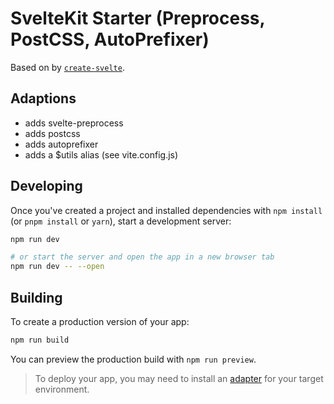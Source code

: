 # SvelteKit Starter (Preprocess, PostCSS, AutoPrefixer)

Based on by [`create-svelte`](https://github.com/sveltejs/kit/tree/master/packages/create-svelte).

## Adaptions

- adds svelte-preprocess
- adds postcss
- adds autoprefixer
- adds a $utils alias (see vite.config.js)

## Developing

Once you've created a project and installed dependencies with `npm install` (or `pnpm install` or `yarn`), start a development server:

```bash
npm run dev

# or start the server and open the app in a new browser tab
npm run dev -- --open
```

## Building

To create a production version of your app:

```bash
npm run build
```

You can preview the production build with `npm run preview`.

> To deploy your app, you may need to install an [adapter](https://kit.svelte.dev/docs/adapters) for your target environment.
